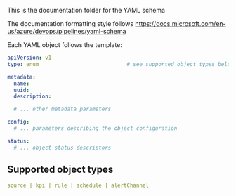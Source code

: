 This is the documentation folder for the YAML schema

The documentation formatting style follows https://docs.microsoft.com/en-us/azure/devops/pipelines/yaml-schema

Each YAML object follows the template:

```yaml
apiVersion: v1
type: enum                            # see supported object types below

metadata:
  name:
  uuid:
  description:

  # ... other metadata parameters

config:
  # ... parameters describing the object configuration

status:
  # ... object status descriptors

```

## Supported object types

```yaml
source | kpi | rule | schedule | alertChannel
```
